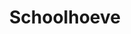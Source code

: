 ---
title: Schoolhoeve
slug : schoolhoeve
description: ""
type: intern
members:
    - name : Rietje Van Hoof
      major: Crossmedia-ontwerp
      minor: Graphic Design
      academic-year: 2de jaar
thumbnail:
    url: thumb.jpg
    alt: ""
    height: 1
    width: 1
    text-color: "957371"
    background-color: "957371"
media:
    - url : 1.logo.jpg
      type: image
    - url : 2.visual.jpg
      type: image
    - url : 3.poster.jpg
      type: image
    - url : 4.informatieborden.jpg
      type: image
    - url : 5.visual.jpg
      type: image
created: 20/01/2017
order: 13
---